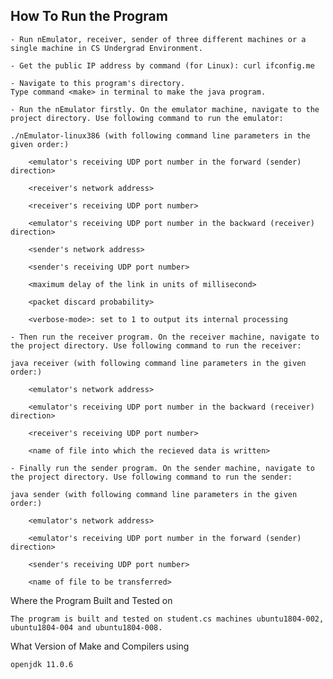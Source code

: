 ## How To Run the Program

	- Run nEmulator, receiver, sender of three different machines or a single machine in CS Undergrad Environment.

	- Get the public IP address by command (for Linux): curl ifconfig.me

	- Navigate to this program's directory. 
	Type command <make> in terminal to make the java program.

	- Run the nEmulator firstly. On the emulator machine, navigate to the project directory. Use following command to run the emulator:

	./nEmulator-linux386 (with following command line parameters in the given order:)

		<emulator's receiving UDP port number in the forward (sender) direction>

		<receiver's network address>

		<receiver's receiving UDP port number>

		<emulator's receiving UDP port number in the backward (receiver) direction>

		<sender's network address>

		<sender's receiving UDP port number>

		<maximum delay of the link in units of millisecond>

		<packet discard probability>

		<verbose-mode>: set to 1 to output its internal processing

	- Then run the receiver program. On the receiver machine, navigate to the project directory. Use following command to run the receiver:

	java receiver (with following command line parameters in the given order:)

		<emulator's network address>

		<emulator's receiving UDP port number in the backward (receiver) direction>

		<receiver's receiving UDP port number>

		<name of file into which the recieved data is written>

	- Finally run the sender program. On the sender machine, navigate to the project directory. Use following command to run the sender:

	java sender (with following command line parameters in the given order:)

		<emulator's network address>

		<emulator's receiving UDP port number in the forward (sender) direction>

		<sender's receiving UDP port number>

		<name of file to be transferred>


Where the Program Built and Tested on
	
	The program is built and tested on student.cs machines ubuntu1804-002, ubuntu1804-004 and ubuntu1804-008.


What Version of Make and Compilers using

	openjdk 11.0.6




